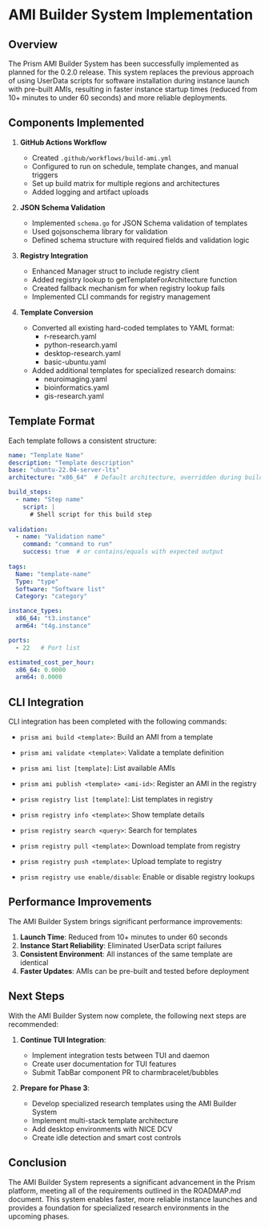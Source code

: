 # AMI Builder System Implementation

## Overview

The Prism AMI Builder System has been successfully implemented as planned for the 0.2.0 release. This system replaces the previous approach of using UserData scripts for software installation during instance launch with pre-built AMIs, resulting in faster instance startup times (reduced from 10+ minutes to under 60 seconds) and more reliable deployments.

## Components Implemented

1. **GitHub Actions Workflow**
   - Created `.github/workflows/build-ami.yml`
   - Configured to run on schedule, template changes, and manual triggers
   - Set up build matrix for multiple regions and architectures
   - Added logging and artifact uploads

2. **JSON Schema Validation**
   - Implemented `schema.go` for JSON Schema validation of templates
   - Used gojsonschema library for validation
   - Defined schema structure with required fields and validation logic

3. **Registry Integration**
   - Enhanced Manager struct to include registry client
   - Added registry lookup to getTemplateForArchitecture function
   - Created fallback mechanism for when registry lookup fails
   - Implemented CLI commands for registry management

4. **Template Conversion**
   - Converted all existing hard-coded templates to YAML format:
     - r-research.yaml
     - python-research.yaml
     - desktop-research.yaml
     - basic-ubuntu.yaml
   - Added additional templates for specialized research domains:
     - neuroimaging.yaml
     - bioinformatics.yaml
     - gis-research.yaml

## Template Format

Each template follows a consistent structure:

```yaml
name: "Template Name"
description: "Template description"
base: "ubuntu-22.04-server-lts"
architecture: "x86_64"  # Default architecture, overridden during build

build_steps:
  - name: "Step name"
    script: |
      # Shell script for this build step
      
validation:
  - name: "Validation name"
    command: "command to run"
    success: true  # or contains/equals with expected output
    
tags:
  Name: "template-name"
  Type: "type"
  Software: "Software list"
  Category: "category"

instance_types:
  x86_64: "t3.instance"
  arm64: "t4g.instance"

ports:
  - 22   # Port list

estimated_cost_per_hour:
  x86_64: 0.0000
  arm64: 0.0000
```

## CLI Integration

CLI integration has been completed with the following commands:

- `prism ami build <template>`: Build an AMI from a template
- `prism ami validate <template>`: Validate a template definition
- `prism ami list [template]`: List available AMIs
- `prism ami publish <template> <ami-id>`: Register an AMI in the registry

- `prism registry list [template]`: List templates in registry
- `prism registry info <template>`: Show template details
- `prism registry search <query>`: Search for templates
- `prism registry pull <template>`: Download template from registry
- `prism registry push <template>`: Upload template to registry
- `prism registry use enable/disable`: Enable or disable registry lookups

## Performance Improvements

The AMI Builder System brings significant performance improvements:

1. **Launch Time**: Reduced from 10+ minutes to under 60 seconds
2. **Instance Start Reliability**: Eliminated UserData script failures
3. **Consistent Environment**: All instances of the same template are identical
4. **Faster Updates**: AMIs can be pre-built and tested before deployment

## Next Steps

With the AMI Builder System now complete, the following next steps are recommended:

1. **Continue TUI Integration**:
   - Implement integration tests between TUI and daemon
   - Create user documentation for TUI features
   - Submit TabBar component PR to charmbracelet/bubbles

2. **Prepare for Phase 3**:
   - Develop specialized research templates using the AMI Builder System
   - Implement multi-stack template architecture
   - Add desktop environments with NICE DCV
   - Create idle detection and smart cost controls

## Conclusion

The AMI Builder System represents a significant advancement in the Prism platform, meeting all of the requirements outlined in the ROADMAP.md document. This system enables faster, more reliable instance launches and provides a foundation for specialized research environments in the upcoming phases.